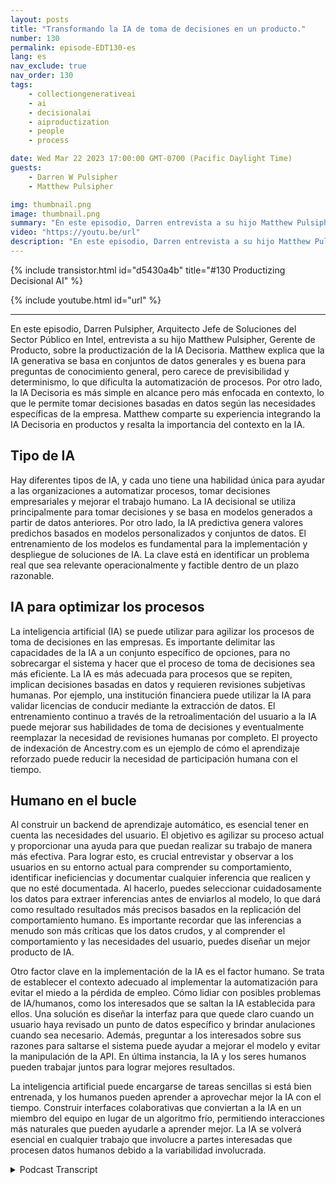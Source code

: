 ```yaml
---
layout: posts
title: "Transformando la IA de toma de decisiones en un producto."
number: 130
permalink: episode-EDT130-es
lang: es
nav_exclude: true
nav_order: 130
tags:
    - collectiongenerativeai
    - ai
    - decisionalai
    - aiproductization
    - people
    - process

date: Wed Mar 22 2023 17:00:00 GMT-0700 (Pacific Daylight Time)
guests:
    - Darren W Pulsipher
    - Matthew Pulsipher

img: thumbnail.png
image: thumbnail.png
summary: "En este episodio, Darren entrevista a su hijo Matthew Pulsipher sobre la productización de la IA de toma de decisiones. Matthew recientemente ha modernizado y añadido la IA de toma de decisiones en su proceso de desarrollo de productos."
video: "https://youtu.be/url"
description: "En este episodio, Darren entrevista a su hijo Matthew Pulsipher sobre la productización de la IA de toma de decisiones. Matthew recientemente ha modernizado y añadido la IA de toma de decisiones en su proceso de desarrollo de productos."
---
```


<div>
{% include transistor.html id="d5430a4b" title="#130 Productizing Decisional AI" %}

{% include youtube.html id="url" %}
</div>

---

En este episodio, Darren Pulsipher, Arquitecto Jefe de Soluciones del Sector Público en Intel, entrevista a su hijo Matthew Pulsipher, Gerente de Producto, sobre la productización de la IA Decisoria. Matthew explica que la IA generativa se basa en conjuntos de datos generales y es buena para preguntas de conocimiento general, pero carece de previsibilidad y determinismo, lo que dificulta la automatización de procesos. Por otro lado, la IA Decisoria es más simple en alcance pero más enfocada en contexto, lo que le permite tomar decisiones basadas en datos según las necesidades específicas de la empresa. Matthew comparte su experiencia integrando la IA Decisoria en productos y resalta la importancia del contexto en la IA.

## Tipo de IA

Hay diferentes tipos de IA, y cada uno tiene una habilidad única para ayudar a las organizaciones a automatizar procesos, tomar decisiones empresariales y mejorar el trabajo humano. La IA decisional se utiliza principalmente para tomar decisiones y se basa en modelos generados a partir de datos anteriores. Por otro lado, la IA predictiva genera valores predichos basados en modelos personalizados y conjuntos de datos. El entrenamiento de los modelos es fundamental para la implementación y despliegue de soluciones de IA. La clave está en identificar un problema real que sea relevante operacionalmente y factible dentro de un plazo razonable.

## IA para optimizar los procesos

La inteligencia artificial (IA) se puede utilizar para agilizar los procesos de toma de decisiones en las empresas. Es importante delimitar las capacidades de la IA a un conjunto específico de opciones, para no sobrecargar el sistema y hacer que el proceso de toma de decisiones sea más eficiente. La IA es más adecuada para procesos que se repiten, implican decisiones basadas en datos y requieren revisiones subjetivas humanas. Por ejemplo, una institución financiera puede utilizar la IA para validar licencias de conducir mediante la extracción de datos. El entrenamiento continuo a través de la retroalimentación del usuario a la IA puede mejorar sus habilidades de toma de decisiones y eventualmente reemplazar la necesidad de revisiones humanas por completo. El proyecto de indexación de Ancestry.com es un ejemplo de cómo el aprendizaje reforzado puede reducir la necesidad de participación humana con el tiempo.

## Humano en el bucle

Al construir un backend de aprendizaje automático, es esencial tener en cuenta las necesidades del usuario. El objetivo es agilizar su proceso actual y proporcionar una ayuda para que puedan realizar su trabajo de manera más efectiva. Para lograr esto, es crucial entrevistar y observar a los usuarios en su entorno actual para comprender su comportamiento, identificar ineficiencias y documentar cualquier inferencia que realicen y que no esté documentada. Al hacerlo, puedes seleccionar cuidadosamente los datos para extraer inferencias antes de enviarlos al modelo, lo que dará como resultado resultados más precisos basados en la replicación del comportamiento humano. Es importante recordar que las inferencias a menudo son más críticas que los datos crudos, y al comprender el comportamiento y las necesidades del usuario, puedes diseñar un mejor producto de IA.

Otro factor clave en la implementación de la IA es el factor humano. Se trata de establecer el contexto adecuado al implementar la automatización para evitar el miedo a la pérdida de empleo. Cómo lidiar con posibles problemas de IA/humanos, como los interesados que se saltan la IA establecida para ellos. Una solución es diseñar la interfaz para que quede claro cuando un usuario haya revisado un punto de datos específico y brindar anulaciones cuando sea necesario. Además, preguntar a los interesados sobre sus razones para saltarse el sistema puede ayudar a mejorar el modelo y evitar la manipulación de la API. En última instancia, la IA y los seres humanos pueden trabajar juntos para lograr mejores resultados.

La inteligencia artificial puede encargarse de tareas sencillas si está bien entrenada, y los humanos pueden aprender a aprovechar mejor la IA con el tiempo. Construir interfaces colaborativas que conviertan a la IA en un miembro del equipo en lugar de un algoritmo frío, permitiendo interacciones más naturales que pueden ayudarle a aprender mejor. La IA se volverá esencial en cualquier trabajo que involucre a partes interesadas que procesen datos humanos debido a la variabilidad involucrada.



<details>
<summary> Podcast Transcript </summary>

<p></p>

</details>
